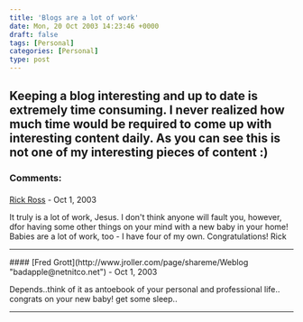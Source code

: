 ```yaml
---
title: 'Blogs are a lot of work'
date: Mon, 20 Oct 2003 14:23:46 +0000
draft: false
tags: [Personal]
categories: [Personal]
type: post
---
```


Keeping a blog interesting and up to date is extremely time consuming. I never realized how much time would be required to come up with interesting content daily. As you can see this is not one of my interesting pieces of content :)
---
### Comments:
####
[Rick Ross](http://www.javalobby.org "rick@javalobby.org") - <time datetime="2003-10-20 14:28:07">Oct 1, 2003</time>

It truly is a lot of work, Jesus. I don't think anyone will fault you, however, dfor having some other things on your mind with a new baby in your home! Babies are a lot of work, too - I have four of my own. Congratulations! Rick
<hr />
####
[Fred Grott](http://www.jroller.com/page/shareme/Weblog "badapple@netnitco.net") - <time datetime="2003-10-20 18:26:35">Oct 1, 2003</time>

Depends..think of it as antoebook of your personal and professional life.. congrats on your new baby! get some sleep..
<hr />
